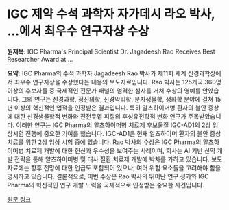 # IGC 제약 수석 과학자 자가데시 라오 박사, …에서 최우수 연구자상 수상

**원제목:** IGC Pharma's Principal Scientist Dr. Jagadeesh Rao Receives Best Researcher Award at ...

**요약:** IGC Pharma의 수석 과학자 Jagadeesh Rao 박사가 제11회 세계 신경과학상에서 최우수 연구자상을 수상했다는 내용의 보도자료입니다.  Rao 박사는 125개국 360명 이상의 후보자들 중 국제적인 전문가 패널의 엄격한 심사를 거쳐 수상의 영예를 안았습니다. 그의 연구는 신경과학, 정신의학, 신경약리학, 분자생물학, 생화학 분야에 걸쳐 15년 이상의 혁신적인 업적을 인정받은 결과입니다. 특히 알츠하이머병 환자의 불안 증상에 대한 신경생물학적 변화와 전전두엽 피질의 후성유전학적 변화 연구가 주목받았습니다.  이러한 연구는 IGC Pharma의 알츠하이머병 치료제 후보물질 IGC-AD1의 2상 임상시험 진행에 중요한 기여를 했습니다. IGC-AD1은 현재 알츠하이머 환자의 불안 증상 치료를 위한 2상 임상 시험 중에 있습니다.  Rao 박사의 수상은 IGC Pharma의 알츠하이머병 치료제 개발에 대한 헌신과 우수성을 보여주는 사례이며, 회사는 AI 기반 신약 개발 전략을 통해 알츠하이머병 및 대사 질환 치료제 개발에 박차를 가하고 있습니다.  보도자료에는 향후 전망에 대한 언급도 포함되어 있으나, 여러 위험 요소들을 고려해야 함을 명시하고 있습니다.  결론적으로, 이번 수상은 Rao 박사의 뛰어난 연구 성과와 IGC Pharma의 혁신적인 연구 개발 노력을 국제적으로 인정받은 중요한 사건입니다.

[원문 링크](https://www.morningstar.com/news/accesswire/1050545msn/igc-pharmas-principal-scientist-dr-jagadeesh-rao-receives-best-researcher-award-at-11th-annual-world-neuroscience-awards)
